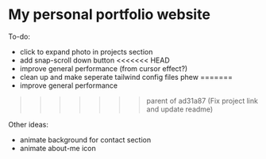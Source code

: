 # My personal portfolio website

To-do:
- click to expand photo in projects section
- add snap-scroll down button
<<<<<<< HEAD
- improve general performance (from cursor effect?)
- clean up and make seperate tailwind config files phew
=======
- improve general performance
>>>>>>> parent of ad31a87 (Fix project link and update readme)

Other ideas:
- animate background for contact section
- animate about-me icon


